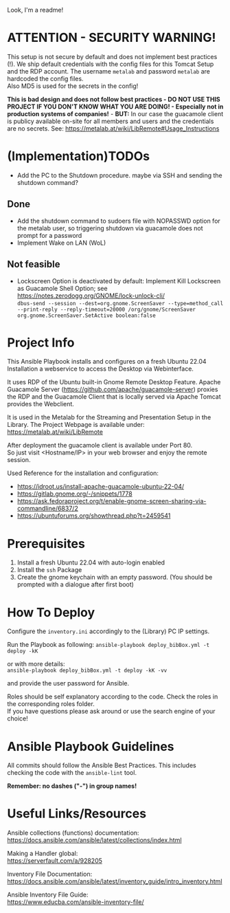Look, I'm a readme!


# ATTENTION - SECURITY WARNING!  

This setup is not secure by default and does not implement best practices (!). We ship default credentials with the config files for this Tomcat Setup and the RDP account. The username `metalab` and password `metalab` are hardcoded the config files.  
Also MD5 is used for the secrets in the config!  

**This is bad design and does not follow best practices - DO NOT USE THIS PROJECT IF YOU DON'T KNOW WHAT YOU ARE DOING! - Especially not in production systems of companies!** - **BUT:** In our case the guacamole client is publicy available on-site for all members and users and the credentials are no secrets. See: https://metalab.at/wiki/LibRemote#Usage_Instructions  

# (Implementation)TODOs  
* Add the PC to the Shutdown procedure. maybe via SSH and sending the shutdown command?

## Done  
* Add the shutdown command to sudoers file with NOPASSWD option for the metalab user, so triggering shutdown via guacamole does not prompt for a password
* Implement Wake on LAN (WoL)

## Not feasible  
* Lockscreen Option is deactivated by default: Implement Kill Lockscreen as Guacamole Shell Option; see https://notes.zerodogg.org/GNOME/lock-unlock-cli/  
`dbus-send --session --dest=org.gnome.ScreenSaver --type=method_call --print-reply --reply-timeout=20000 /org/gnome/ScreenSaver org.gnome.ScreenSaver.SetActive boolean:false`

# Project Info  

This Ansible Playbook installs and configures on a fresh Ubuntu 22.04 Installation a webservice to access the Desktop via Webinterface.  

It uses RDP of the Ubuntu built-in Gnome Remote Desktop Feature. Apache Guacamole Server (https://github.com/apache/guacamole-server) proxies the RDP and the Guacamole Client that is locally served via Apache Tomcat provides the Webclient.

It is used in the Metalab for the Streaming and Presentation Setup in the Library. The Project Webpage is available under: https://metalab.at/wiki/LibRemote  

After deployment the guacamole client is available under Port 80.  
So just visit <Hostname/IP> in your web browser and enjoy the remote session.

Used Reference for the installation and configuration:  

* https://idroot.us/install-apache-guacamole-ubuntu-22-04/  
* https://gitlab.gnome.org/-/snippets/1778
* https://ask.fedoraproject.org/t/enable-gnome-screen-sharing-via-commandline/6837/2
* https://ubuntuforums.org/showthread.php?t=2459541

# Prerequisites  

1. Install a fresh Ubuntu 22.04 with auto-login enabled
2. Install the `ssh` Package
3. Create the gnome keychain with an empty password. (You should be prompted with a dialogue after first boot)

# How To Deploy  

Configure the `inventory.ini` accordingly to the (Library) PC IP settings.

Run the Playbook as following:
`ansible-playbook deploy_bibBox.yml -t deploy -kK`

or with more details:  
`ansible-playbook deploy_bibBox.yml -t deploy -kK -vv`

and provide the user password for Ansible.

Roles should be self explanatory according to the code. Check the roles in the corresponding roles folder.  
If you have questions please ask around or use the search engine of your choice!

# Ansible Playbook Guidelines  

All commits should follow the Ansible Best Practices.
This includes checking the code with the `ansible-lint` tool.

**Remember: no dashes ("-") in group names!**

# Useful Links/Resources  

Ansible collections (functions) documentation:  
https://docs.ansible.com/ansible/latest/collections/index.html  

Making a Handler global:  
https://serverfault.com/a/928205  

Inventory File Documentation:  
https://docs.ansible.com/ansible/latest/inventory_guide/intro_inventory.html  

Ansible Inventory File Guide:  
https://www.educba.com/ansible-inventory-file/  